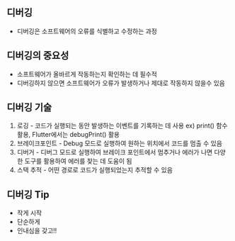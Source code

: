 ## 디버깅
- 디버깅은 소프트웨어의 오류를 식별하고 수정하는 과정

## 디버깅의 중요성
- 소프트웨어가 올바르게 작동하는지 확인하는 데 필수적
- 디버깅하지 않으면 소프트웨어가 오류가 발생하거나 제대로 작동하지 않을수 있음

## 디버깅 기술
1) 로깅 - 코드가 실행되는 동안 발생하는 이벤트를 기록하는 데 사용
ex) print() 함수 활용, Flutter에서는  debugPrint() 활용
2) 브레이크포인트 - Debug 모드로 실행하여 원하는 위치에서 코드를 멈출 수 있음
3) 디버거 - 디버그 모드로 실행하여 브레이크 포인트에서 멈추거나 에러가 나면 다양한 도구를 활용하여 에러를 찾는 데 도움이 됨
4) 스택 추적 - 어떤 경로로 코드가 실행되었는지 추적할 수 있음

## 디버깅 Tip
- 작게 시작
- 단순하게
- 인내심을 갖고!!
